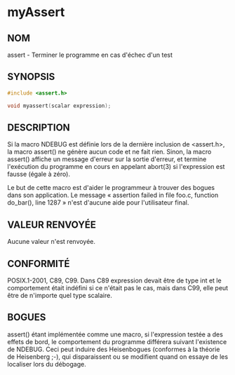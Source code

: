 # myAssert
## NOM  
assert - Terminer le programme en cas d'échec d'un test  
## SYNOPSIS
```c
#include <assert.h>

void myassert(scalar expression);
```
 
## DESCRIPTION
Si la macro NDEBUG est définie lors de la dernière inclusion de <assert.h>, la macro assert() ne génère aucun code et ne fait rien. Sinon, la macro assert() affiche un message d'erreur sur la sortie d'erreur, et termine l'exécution du programme en cours en appelant abort(3) si l'expression est fausse (égale à zéro).

Le but de cette macro est d'aider le programmeur à trouver des bogues dans son application. Le message « assertion failed in file foo.c, function do_bar(), line 1287 » n'est d'aucune aide pour l'utilisateur final.  
## VALEUR RENVOYÉE
Aucune valeur n'est renvoyée.  
## CONFORMITÉ
POSIX.1-2001, C89, C99. Dans C89 expression devait être de type int et le comportement était indéfini si ce n'était pas le cas, mais dans C99, elle peut être de n'importe quel type scalaire.  
## BOGUES
assert() étant implémentée comme une macro, si l'expression testée a des effets de bord, le comportement du programme différera suivant l'existence de NDEBUG. Ceci peut induire des Heisenbogues (conformes à la théorie de Heisenberg ;-), qui disparaissent ou se modifient quand on essaye de les localiser lors du débogage.  
